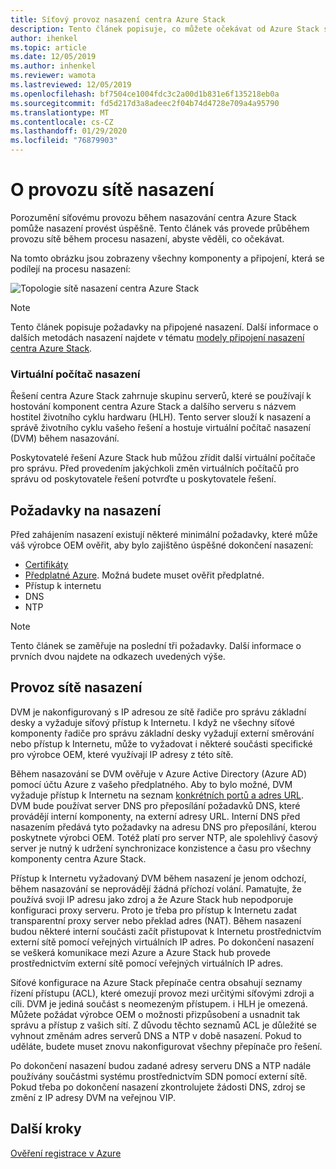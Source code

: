 ```yaml
---
title: Síťový provoz nasazení centra Azure Stack
description: Tento článek popisuje, co můžete očekávat od Azure Stack síťové procesy nasazení centra.
author: ihenkel
ms.topic: article
ms.date: 12/05/2019
ms.author: inhenkel
ms.reviewer: wamota
ms.lastreviewed: 12/05/2019
ms.openlocfilehash: bf7504ce1004fdc3c2a00d1b831e6f135218eb0a
ms.sourcegitcommit: fd5d217d3a8adeec2f04b74d4728e709a4a95790
ms.translationtype: MT
ms.contentlocale: cs-CZ
ms.lasthandoff: 01/29/2020
ms.locfileid: "76879903"
---
```

# <a name="about-deployment-network-traffic"></a>O provozu sítě nasazení
Porozumění síťovému provozu během nasazování centra Azure Stack pomůže nasazení provést úspěšně. Tento článek vás provede průběhem provozu sítě během procesu nasazení, abyste věděli, co očekávat.

Na tomto obrázku jsou zobrazeny všechny komponenty a připojení, která se podílejí na procesu nasazení:

![Topologie sítě nasazení centra Azure Stack](media/deployment-networking/figure1.png)

> [!NOTE]
> Tento článek popisuje požadavky na připojené nasazení. Další informace o dalších metodách nasazení najdete v tématu [modely připojení nasazení centra Azure Stack](azure-stack-connection-models.md).

### <a name="the-deployment-vm"></a>Virtuální počítač nasazení
Řešení centra Azure Stack zahrnuje skupinu serverů, které se používají k hostování komponent centra Azure Stack a dalšího serveru s názvem hostitel životního cyklu hardwaru (HLH). Tento server slouží k nasazení a správě životního cyklu vašeho řešení a hostuje virtuální počítač nasazení (DVM) během nasazování.

Poskytovatelé řešení Azure Stack hub můžou zřídit další virtuální počítače pro správu. Před provedením jakýchkoli změn virtuálních počítačů pro správu od poskytovatele řešení potvrďte u poskytovatele řešení.

## <a name="deployment-requirements"></a>Požadavky na nasazení
Před zahájením nasazení existují některé minimální požadavky, které může váš výrobce OEM ověřit, aby bylo zajištěno úspěšné dokončení nasazení:

-   [Certifikáty](azure-stack-pki-certs.md)
-   [Předplatné Azure](azure-stack-validate-registration.md). Možná budete muset ověřit předplatné.
-   Přístup k internetu
-   DNS
-   NTP

> [!NOTE]
> Tento článek se zaměřuje na poslední tři požadavky. Další informace o prvních dvou najdete na odkazech uvedených výše.

## <a name="deployment-network-traffic"></a>Provoz sítě nasazení
DVM je nakonfigurovaný s IP adresou ze sítě řadiče pro správu základní desky a vyžaduje síťový přístup k Internetu. I když ne všechny síťové komponenty řadiče pro správu základní desky vyžadují externí směrování nebo přístup k Internetu, může to vyžadovat i některé součásti specifické pro výrobce OEM, které využívají IP adresy z této sítě.

Během nasazování se DVM ověřuje v Azure Active Directory (Azure AD) pomocí účtu Azure z vašeho předplatného. Aby to bylo možné, DVM vyžaduje přístup k Internetu na seznam [konkrétních portů a adres URL](azure-stack-integrate-endpoints.md). DVM bude používat server DNS pro přeposílání požadavků DNS, které provádějí interní komponenty, na externí adresy URL. Interní DNS před nasazením předává tyto požadavky na adresu DNS pro přeposílání, kterou poskytnete výrobci OEM. Totéž platí pro server NTP, ale spolehlivý časový server je nutný k udržení synchronizace konzistence a času pro všechny komponenty centra Azure Stack.

Přístup k Internetu vyžadovaný DVM během nasazení je jenom odchozí, během nasazování se neprovádějí žádná příchozí volání. Pamatujte, že používá svoji IP adresu jako zdroj a že Azure Stack hub nepodporuje konfiguraci proxy serveru. Proto je třeba pro přístup k Internetu zadat transparentní proxy server nebo překlad adres (NAT). Během nasazení budou některé interní součásti začít přistupovat k Internetu prostřednictvím externí sítě pomocí veřejných virtuálních IP adres. Po dokončení nasazení se veškerá komunikace mezi Azure a Azure Stack hub provede prostřednictvím externí sítě pomocí veřejných virtuálních IP adres.

Síťové konfigurace na Azure Stack přepínače centra obsahují seznamy řízení přístupu (ACL), které omezují provoz mezi určitými síťovými zdroji a cíli. DVM je jediná součást s neomezeným přístupem. i HLH je omezená. Můžete požádat výrobce OEM o možnosti přizpůsobení a usnadnit tak správu a přístup z vašich sítí. Z důvodu těchto seznamů ACL je důležité se vyhnout změnám adres serverů DNS a NTP v době nasazení. Pokud to uděláte, budete muset znovu nakonfigurovat všechny přepínače pro řešení.

Po dokončení nasazení budou zadané adresy serveru DNS a NTP nadále používány součástmi systému prostřednictvím SDN pomocí externí sítě. Pokud třeba po dokončení nasazení zkontrolujete žádosti DNS, zdroj se změní z IP adresy DVM na veřejnou VIP.

## <a name="next-steps"></a>Další kroky
[Ověření registrace v Azure](azure-stack-validate-registration.md)
